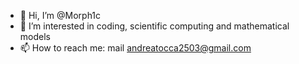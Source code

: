 - 👋 Hi, I’m @Morph1c
- 👀 I’m interested in coding, scientific computing and mathematical models
- 📫 How to reach me: mail andreatocca2503@gmail.com

<!---
Morph1c/Morph1c is a ✨ special ✨ repository because its `README.md` (this file) appears on your GitHub profile.
You can click the Preview link to take a look at your changes.
--->
